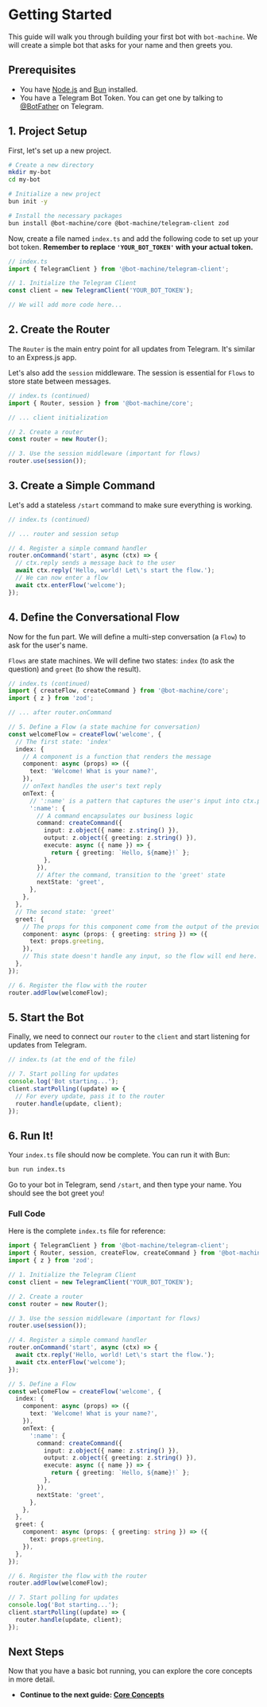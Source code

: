 # Getting Started

This guide will walk you through building your first bot with `bot-machine`. We will create a simple bot that asks for your name and then greets you.

## Prerequisites

- You have [Node.js](https://nodejs.org/) and [Bun](https://bun.sh/) installed.
- You have a Telegram Bot Token. You can get one by talking to [@BotFather](https://t.me/BotFather) on Telegram.

## 1. Project Setup

First, let's set up a new project.

```bash
# Create a new directory
mkdir my-bot
cd my-bot

# Initialize a new project
bun init -y

# Install the necessary packages
bun install @bot-machine/core @bot-machine/telegram-client zod
```

Now, create a file named `index.ts` and add the following code to set up your bot token. **Remember to replace `'YOUR_BOT_TOKEN'` with your actual token.**

```typescript
// index.ts
import { TelegramClient } from '@bot-machine/telegram-client';

// 1. Initialize the Telegram Client
const client = new TelegramClient('YOUR_BOT_TOKEN');

// We will add more code here...
```

## 2. Create the Router

The `Router` is the main entry point for all updates from Telegram. It's similar to an Express.js app.

Let's also add the `session` middleware. The session is essential for `Flows` to store state between messages.

```typescript
// index.ts (continued)
import { Router, session } from '@bot-machine/core';

// ... client initialization

// 2. Create a router
const router = new Router();

// 3. Use the session middleware (important for flows)
router.use(session());
```

## 3. Create a Simple Command

Let's add a stateless `/start` command to make sure everything is working.

```typescript
// index.ts (continued)

// ... router and session setup

// 4. Register a simple command handler
router.onCommand('start', async (ctx) => {
  // ctx.reply sends a message back to the user
  await ctx.reply('Hello, world! Let\'s start the flow.');
  // We can now enter a flow
  await ctx.enterFlow('welcome');
});
```

## 4. Define the Conversational Flow

Now for the fun part. We will define a multi-step conversation (a `Flow`) to ask for the user's name.

`Flows` are state machines. We will define two states: `index` (to ask the question) and `greet` (to show the result).

```typescript
// index.ts (continued)
import { createFlow, createCommand } from '@bot-machine/core';
import { z } from 'zod';

// ... after router.onCommand

// 5. Define a Flow (a state machine for conversation)
const welcomeFlow = createFlow('welcome', {
  // The first state: 'index'
  index: {
    // A component is a function that renders the message
    component: async (props) => ({
      text: 'Welcome! What is your name?',
    }),
    // onText handles the user's text reply
    onText: {
      // ':name' is a pattern that captures the user's input into ctx.params.name
      ':name': {
        // A command encapsulates our business logic
        command: createCommand({
          input: z.object({ name: z.string() }),
          output: z.object({ greeting: z.string() }),
          execute: async ({ name }) => {
            return { greeting: `Hello, ${name}!` };
          },
        }),
        // After the command, transition to the 'greet' state
        nextState: 'greet',
      },
    },
  },
  // The second state: 'greet'
  greet: {
    // The props for this component come from the output of the previous command
    component: async (props: { greeting: string }) => ({
      text: props.greeting,
    }),
    // This state doesn't handle any input, so the flow will end here.
  },
});

// 6. Register the flow with the router
router.addFlow(welcomeFlow);
```

## 5. Start the Bot

Finally, we need to connect our `router` to the `client` and start listening for updates from Telegram.

```typescript
// index.ts (at the end of the file)

// 7. Start polling for updates
console.log('Bot starting...');
client.startPolling((update) => {
  // For every update, pass it to the router
  router.handle(update, client);
});
```

## 6. Run It!

Your `index.ts` file should now be complete. You can run it with Bun:

```bash
bun run index.ts
```

Go to your bot in Telegram, send `/start`, and then type your name. You should see the bot greet you!

### Full Code

Here is the complete `index.ts` file for reference:

```typescript
import { TelegramClient } from '@bot-machine/telegram-client';
import { Router, session, createFlow, createCommand } from '@bot-machine/core';
import { z } from 'zod';

// 1. Initialize the Telegram Client
const client = new TelegramClient('YOUR_BOT_TOKEN');

// 2. Create a router
const router = new Router();

// 3. Use the session middleware (important for flows)
router.use(session());

// 4. Register a simple command handler
router.onCommand('start', async (ctx) => {
  await ctx.reply('Hello, world! Let\'s start the flow.');
  await ctx.enterFlow('welcome');
});

// 5. Define a Flow
const welcomeFlow = createFlow('welcome', {
  index: {
    component: async (props) => ({
      text: 'Welcome! What is your name?',
    }),
    onText: {
      ':name': {
        command: createCommand({
          input: z.object({ name: z.string() }),
          output: z.object({ greeting: z.string() }),
          execute: async ({ name }) => {
            return { greeting: `Hello, ${name}!` };
          },
        }),
        nextState: 'greet',
      },
    },
  },
  greet: {
    component: async (props: { greeting: string }) => ({
      text: props.greeting,
    }),
  },
});

// 6. Register the flow with the router
router.addFlow(welcomeFlow);

// 7. Start polling for updates
console.log('Bot starting...');
client.startPolling((update) => {
  router.handle(update, client);
});
```

## Next Steps

Now that you have a basic bot running, you can explore the core concepts in more detail.

- **Continue to the next guide: [Core Concepts](../03-core-concepts/README.md)**
